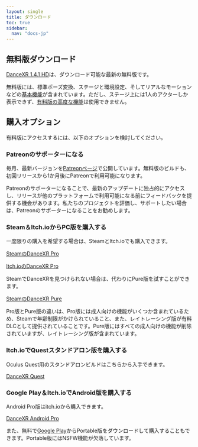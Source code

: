 ```yaml
---
layout: single
title: ダウンロード
toc: true
sidebar:
  nav: "docs-jp"
---
```


## 無料版ダウンロード

[DanceXR 1.4.1 HD](https://www.patreon.com/file?h=78062974&i=13384058)は、ダウンロード可能な最新の無料版です。

無料版には、標準ポーズ変換、ステージと環境設定、そしてリアルなモーションなどの[基本機能](basic_features.md)が含まれています。ただし、ステージ上には1人のアクターしか表示できず、[有料版の高度な機能](pro_features.md)は使用できません。

## 購入オプション
有料版にアクセスするには、以下のオプションを検討してください。

### Patreonのサポーターになる

毎月、最新バージョンを[Patreonページ](https://www.patreon.com/dvvr)で公開しています。無料版のビルドも、初回リリースから1か月後にPatreonで利用可能になります。

Patreonのサポーターになることで、最新のアップデートに独占的にアクセスし、リリースが他のプラットフォームで利用可能になる前にフィードバックを提供する機会があります。私たちのプロジェクトを評価し、サポートしたい場合は、Patreonのサポーターになることをお勧めします。


### Steam＆Itch.ioからPC版を購入する

一度限りの購入を希望する場合は、SteamとItch.ioでも購入できます。

[SteamのDanceXR Pro](https://store.steampowered.com/app/1905510/DanceXR/)

[Itch.ioのDanceXR Pro](https://stormlab.itch.io/dvvr)

SteamでDanceXRを見つけられない場合は、代わりにPure版を試すことができます。

[SteamのDanceXR Pure](https://store.steampowered.com/app/2193970/DanceXR_Pure/)

Pro版とPure版の違いは、Pro版には成人向けの機能がいくつか含まれているため、Steamで年齢制限がかけられていること、また、レイトレーシング版が有料DLCとして提供されていることです。Pure版にはすべての成人向けの機能が削除されていますが、レイトレーシング版が含まれています。


### Itch.ioでQuestスタンドアロン版を購入する

Oculus Quest用のスタンドアロンビルドはこちらから入手できます。

[DanceXR Quest](https://stormlab.itch.io/dancexr-quest)


### Google Play＆Itch.ioでAndroid版を購入する

Android Pro版はitch.ioから購入できます。

[DanceXR Android Pro](https://stormlab.itch.io/dancexr-android)

また、無料で[Google Play](https://play.google.com/store/apps/details?id=com.vrstormlab.dancexr)からPortable版をダウンロードして購入することもできます。Portable版にはNSFW機能が欠落しています。
